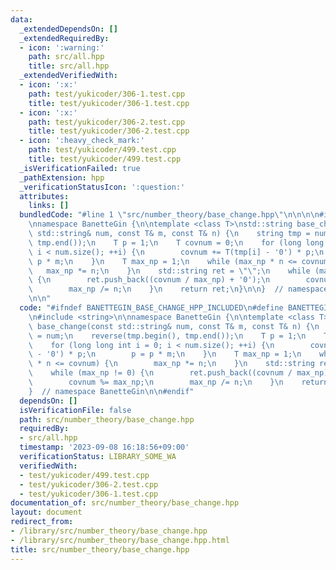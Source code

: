 ```yaml
---
data:
  _extendedDependsOn: []
  _extendedRequiredBy:
  - icon: ':warning:'
    path: src/all.hpp
    title: src/all.hpp
  _extendedVerifiedWith:
  - icon: ':x:'
    path: test/yukicoder/306-1.test.cpp
    title: test/yukicoder/306-1.test.cpp
  - icon: ':x:'
    path: test/yukicoder/306-2.test.cpp
    title: test/yukicoder/306-2.test.cpp
  - icon: ':heavy_check_mark:'
    path: test/yukicoder/499.test.cpp
    title: test/yukicoder/499.test.cpp
  _isVerificationFailed: true
  _pathExtension: hpp
  _verificationStatusIcon: ':question:'
  attributes:
    links: []
  bundledCode: "#line 1 \"src/number_theory/base_change.hpp\"\n\n\n\n#include <string>\n\
    \nnamespace BanetteGin {\n\ntemplate <class T>\nstd::string base_change(const\
    \ std::string& num, const T& m, const T& n) {\n    string tmp = num;\n    reverse(tmp.begin(),\
    \ tmp.end());\n    T p = 1;\n    T covnum = 0;\n    for (long long int i = 0;\
    \ i < num.size(); ++i) {\n        covnum += T(tmp[i] - '0') * p;\n        p =\
    \ p * m;\n    }\n    T max_np = 1;\n    while (max_np * n <= covnum) {\n     \
    \   max_np *= n;\n    }\n    std::string ret = \"\";\n    while (max_np != 0)\
    \ {\n        ret.push_back((covnum / max_np) + '0');\n        covnum %= max_np;\n\
    \        max_np /= n;\n    }\n    return ret;\n}\n\n}  // namespace BanetteGin\n\
    \n\n"
  code: "#ifndef BANETTEGIN_BASE_CHANGE_HPP_INCLUDED\n#define BANETTEGIN_BASE_CHANGE_HPP_INCLUDED\n\
    \n#include <string>\n\nnamespace BanetteGin {\n\ntemplate <class T>\nstd::string\
    \ base_change(const std::string& num, const T& m, const T& n) {\n    string tmp\
    \ = num;\n    reverse(tmp.begin(), tmp.end());\n    T p = 1;\n    T covnum = 0;\n\
    \    for (long long int i = 0; i < num.size(); ++i) {\n        covnum += T(tmp[i]\
    \ - '0') * p;\n        p = p * m;\n    }\n    T max_np = 1;\n    while (max_np\
    \ * n <= covnum) {\n        max_np *= n;\n    }\n    std::string ret = \"\";\n\
    \    while (max_np != 0) {\n        ret.push_back((covnum / max_np) + '0');\n\
    \        covnum %= max_np;\n        max_np /= n;\n    }\n    return ret;\n}\n\n\
    }  // namespace BanetteGin\n\n#endif"
  dependsOn: []
  isVerificationFile: false
  path: src/number_theory/base_change.hpp
  requiredBy:
  - src/all.hpp
  timestamp: '2023-09-08 16:18:56+09:00'
  verificationStatus: LIBRARY_SOME_WA
  verifiedWith:
  - test/yukicoder/499.test.cpp
  - test/yukicoder/306-2.test.cpp
  - test/yukicoder/306-1.test.cpp
documentation_of: src/number_theory/base_change.hpp
layout: document
redirect_from:
- /library/src/number_theory/base_change.hpp
- /library/src/number_theory/base_change.hpp.html
title: src/number_theory/base_change.hpp
---
```

